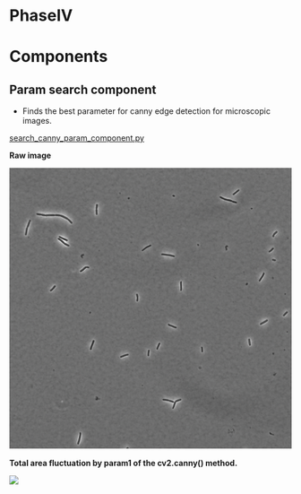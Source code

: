 # PhaseIV

# Components 

## Param search component

* Finds the best parameter for canny edge detection for microscopic images.

[search_canny_param_component.py](search_canny_param_component.py)

**Raw image**

![](sample_images/cells_100x_large_scope.png)

**Total area fluctuation by param1 of the cv2.canny() method.**

![](docs_images/param_serach.gif)
